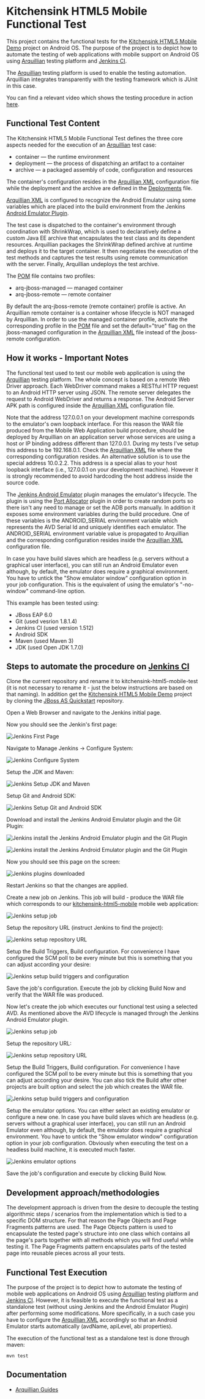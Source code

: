 # Kitchensink HTML5 Mobile Functional Test
This project contains the functional tests for the [Kitchensink HTML5 Mobile Demo](https://github.com/jboss-jdf/jboss-as-quickstart/tree/master/kitchensink-html5-mobile) project on Android OS. The purpose of the project is to depict how to automate the testing of web applications with mobile support on Android OS using [Arquillian](http://arquillian.org/) testing platform and [Jenkins CI](http://jenkins-ci.org/).

The [Arquillian](http://arquillian.org/) testing platform is used to enable the testing automation. Arquillian integrates transparently with the testing framework which is JUnit in this case.

You can find a relevant video which shows the testing procedure in action [here](http://vimeo.com/65100903).

## Functional Test Content
The Kitchensink HTML5 Mobile Functional Test defines the three core aspects needed for the execution of an [Arquillian](http://arquillian.org/) test case:

- container — the runtime environment
- deployment — the process of dispatching an artifact to a container
- archive — a packaged assembly of code, configuration and resources

The container's configuration resides in the [Arquillian XML](https://github.com/tolis-e/continuous-integration-of-mobile-web-applications-on-android/blob/master/src/test/resources/arquillian.xml) configuration file while the deployment and the archive are defined in the [Deployments](https://github.com/tolis-e/continuous-integration-of-mobile-web-applications-on-android/blob/master/src/test/java/org/jboss/as/quickstarts/test/kitchensink/html5/mobile/demo/Deployments.java) file.

[Arquillian XML](https://github.com/tolis-e/continuous-integration-of-mobile-web-applications-on-android/blob/master/src/test/resources/arquillian.xml) is configured to recognize the Android Emulator using some variables which are placed into the build environment from the Jenkins [Android Emulator Plugin](https://wiki.jenkins-ci.org/display/JENKINS/Android+Emulator+Plugin).

The test case is dispatched to the container's environment through coordination with ShrinkWrap, which is used to declaratively define a custom Java EE archive that encapsulates the test class and its dependent resources. Arquillian packages the ShrinkWrap defined archive at runtime and deploys it to the target container. It then negotiates the execution of the test methods and captures the test results using remote communication with the server. Finally, Arquillian undeploys the test archive.

The [POM](https://github.com/tolis-e/continuous-integration-of-mobile-web-applications-on-android/blob/master/pom.xml) file contains two profiles:

* arq-jboss-managed — managed container 
* arq-jboss-remote — remote container

By default the arq-jboss-remote (remote container) profile is active. An Arquillian remote container is a container whose lifecycle is NOT managed by Arquillian. In order to use the managed container profile, activate the corresponding profile in the [POM](https://github.com/tolis-e/continuous-integration-of-mobile-web-applications-on-android/blob/master/pom.xml) file and set the default="true" flag on the jboss-managed configuration in the [Arquillian XML](https://github.com/tolis-e/continuous-integration-of-mobile-web-applications-on-android/blob/master/src/test/resources/arquillian.xml) file instead of the jboss-remote configuration.

## How it works - Important Notes
The functional test used to test our mobile web application is using the [Arquillian](http://arquillian.org/) testing platform. The whole concept is based on a remote Web Driver approach. Each WebDriver command makes a RESTful HTTP request to an Android HTTP server using JSON. The remote server delegates the request to Android WebDriver and returns a response. The Android Server APK path is configured inside the [Arquillian XML](https://github.com/tolis-e/continuous-integration-of-mobile-web-applications-on-android/blob/master/src/test/resources/arquillian.xml) configuration file. 

Note that the address 127.0.0.1 on your development machine corresponds to the emulator's own loopback interface. For this reason the WAR file produced from the Mobile Web Application build procedure, should be deployed by Arquillian on an application server whose services are using a host or IP binding address different than 127.0.0.1. During my tests I've setup this address to be 192.168.0.1. Check the [Arquillian XML](https://github.com/tolis-e/continuous-integration-of-mobile-web-applications-on-android/blob/master/src/test/resources/arquillian.xml) file where the corresponding configuration resides. An alternative solution is to use the special address 10.0.2.2. This address is a special alias to your host loopback interface (i.e., 127.0.0.1 on your development machine). However it is strongly recommended to avoid hardcoding the host address inside the source code.

The [Jenkins Android Emulator](https://wiki.jenkins-ci.org/display/JENKINS/Android+Emulator+Plugin) plugin manages the emulator's lifecycle. The plugin is using the [Port Allocator](https://wiki.jenkins-ci.org/display/JENKINS/Port+Allocator+Plugin) plugin in order to create random ports so there isn't any need to manage or set the ADB ports manually. In addition it exposes some environment variables during the build procedure. One of these variables is the ANDROID_SERIAL environment variable which represents the AVD Serial Id and uniquely identifies each emulator. The ANDROID_SERIAL environment variable value is propagated to Arquillian and the corresponding configuration resides inside the [Arquillian XML](https://github.com/tolis-e/continuous-integration-of-mobile-web-applications-on-android/blob/master/src/test/resources/arquillian.xml) configuration file.

In case you have build slaves which are headless (e.g. servers without a graphical user interface), you can still run an Android Emulator even although, by default, the emulator does require a graphical environment. You have to untick the "Show emulator window" configuration option in your job configuration.  This is the equivalent of using the emulator's "-no-window" command-line option.

This example has been tested using:

* JBoss EAP 6.0
* Git (used vesrion 1.8.1.4)
* Jenkins CI (used version 1.512)
* Android SDK
* Maven (used Maven 3)
* JDK (used Open JDK 1.7.0)

## Steps to automate the procedure on [Jenkins CI](http://jenkins-ci.org/)

Clone the current repository and rename it to kitchensink-html5-mobile-test (it is not necessary to rename it - just the below instructions are based on that naming). In addition get the [Kitchensink HTML5 Mobile Demo](https://github.com/jboss-jdf/jboss-as-quickstart/tree/master/kitchensink-html5-mobile) project by cloning the [JBoss AS Quickstart](https://github.com/jboss-jdf/jboss-as-quickstart.git) repository.

Open a Web Browser and navigate to the Jenkins initial page.

Now you should see the Jenkin's first page:

![Jenkins First Page](https://raw.github.com/tolis-e/jenkins-mobile-web-app-android-img/master/jenkins_1.png)

Navigate to Manage Jenkins → Configure System:

![Jenkins Configure System](https://raw.github.com/tolis-e/jenkins-mobile-web-app-android-img/master/jenkins_2.png)

Setup the JDK and Maven:

![Jenkins Setup JDK and Maven](https://raw.github.com/tolis-e/jenkins-mobile-web-app-android-img/master/jenkins_3.png)

Setup Git and Android SDK:

![Jenkins Setup Git and Android SDK](https://raw.github.com/tolis-e/jenkins-mobile-web-app-android-img/master/jenkins_4.png)

Download and install the Jenkins Android Emulator plugin and the Git Plugin:

![Jenkins install the Jenkins Android Emulator plugin and the Git Plugin](https://raw.github.com/tolis-e/jenkins-mobile-web-app-android-img/master/jenkins_5.png)

![Jenkins install the Jenkins Android Emulator plugin and the Git Plugin](https://raw.github.com/tolis-e/jenkins-mobile-web-app-android-img/master/jenkins_6.png)

Now you should see this page on the screen:

![Jenkins plugins downloaded](https://raw.github.com/tolis-e/jenkins-mobile-web-app-android-img/master/jenkins_7.png)

Restart Jenkins so that the changes are applied.

Create a new job on Jenkins. This job will build - produce the WAR file which corresponds to our [kitchensink-html5-mobile](https://github.com/jboss-jdf/jboss-as-quickstart/tree/master/kitchensink-html5-mobile) mobile web application:

![Jenkins setup job](https://raw.github.com/tolis-e/jenkins-mobile-web-app-android-img/master/jenkins_8.png)

Setup the repository URL (instruct Jenkins to find the project):

![Jenkins setup repository URL](https://raw.github.com/tolis-e/jenkins-mobile-web-app-android-img/master/jenkins_9.png)

Setup the Build Triggers, Build configuration. For convenience I have configured the SCM poll to be every minute but this is something that you can adjust according your desire:

![Jenkins setup build triggers and configuration](https://raw.github.com/tolis-e/jenkins-mobile-web-app-android-img/master/jenkins_10.png)

Save the job's configuration. Execute the job by clicking Build Now and verify that the WAR file was produced.

Now let's create the job which executes our functional test using a selected AVD. As mentioned above the AVD lifecycle is managed through the Jenkins Android Emulator plugin.

![Jenkins setup job](https://raw.github.com/tolis-e/jenkins-mobile-web-app-android-img/master/jenkins_15.png)

Setup the repository URL:

![Jenkins setup repository URL](https://raw.github.com/tolis-e/jenkins-mobile-web-app-android-img/master/jenkins_16.png)

Setup the Build Triggers, Build configuration. For convenience I have configured the SCM poll to be every minute but this is something that you can adjust according your desire. You can also tick the Build after other projects are built option and select the job which creates the WAR file.

![Jenkins setup build triggers and configuration](https://raw.github.com/tolis-e/jenkins-mobile-web-app-android-img/master/jenkins_17.png)

Setup the emulator options. You can either select an existing emulator or configure a new one. In case you have build slaves which are headless (e.g. servers without a graphical user interface), you can still run an Android Emulator even although, by default, the emulator does require a graphical environment. You have to untick the "Show emulator window" configuration option in your job configuration. Obviously when executing the test on a headless build machine, it is executed much faster.

![Jenkins emulator options](https://raw.github.com/tolis-e/jenkins-mobile-web-app-android-img/master/jenkins_18.png)

Save the job's configuration and execute by clicking Build Now.

## Development approach/methodologies
The development approach is driven from the desire to decouple the testing algorithmic steps / scenarios from the implementation which is tied to a specific DOM structure. For that reason the Page Objects and Page Fragments patterns are used. The Page Objects pattern is used to encapsulate the tested page's structure into one class which contains all the page's parts together with all methods which you will find useful while testing it. The Page Fragments pattern encapsulates parts of the tested page into reusable pieces across all your tests.

## Functional Test Execution
The purpose of the project is to depict how to automate the testing of mobile web applications on Android OS using [Arquillian](http://arquillian.org/) testing platform and [Jenkins CI](http://jenkins-ci.org/). However, it is feasible to execute the functional test as a standalone test (without using Jenkins and the Android Emulator Plugin) after performing some modifications. More specifically, in a such case you have to configure the [Arquillian XML](https://github.com/tolis-e/continuous-integration-of-mobile-web-applications-on-android/blob/master/src/test/resources/arquillian.xml) accordingly so that an Android Emulator starts automatically (avdName, apiLevel, abi properties).

The execution of the functional test as a standalone test is done through maven:

    mvn test    

## Documentation

* [Arquillian Guides](http://arquillian.org/guides/)
